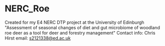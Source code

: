# NERC_Roe
Created for my E4 NERC DTP project at the University of Edinburgh "Assessment of seasonal changes of diet and gut microbiome of woodland roe deer as a tool for deer and forestry management"
Contact info: Chris Hirst email: s2121338@ed.ac.uk
